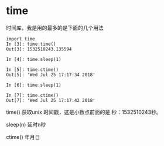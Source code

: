 # time

时间库，我是用的最多的是下面的几个用法

```
import time
In [3]: time.time()
Out[3]: 1532510243.135594

In [4]: time.sleep(1)

In [5]: time.ctime()
Out[5]: 'Wed Jul 25 17:17:34 2018'

In [6]: time.sleep(1)

In [7]: time.ctime()
Out[7]: 'Wed Jul 25 17:17:42 2018'
```

time() 获取unix 时间戳，这是小数点前面的是 秒：1532510243秒。

sleep(n) 延时n秒

ctime()  年月日
